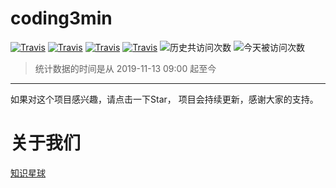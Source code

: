 # coding3min

[![Travis](https://img.shields.io/badge/language-C++-green.svg)]()
[![Travis](https://img.shields.io/badge/language-JavaScript-yellow.svg)]()
[![Travis](https://img.shields.io/badge/language-Python-red.svg)]()
[![Travis](https://img.shields.io/badge/language-Java-blue.svg)]()
![历史共访问次数](https://visitor-count-badge.herokuapp.com/total.svg?repo_id=coding3min.coding3min)
![今天被访问次数](https://visitor-count-badge.herokuapp.com/today.svg?repo_id=coding3min.coding3min)

> 统计数据的时间是从 2019-11-13 09:00 起至今

--- 
 
如果对这个项目感兴趣，请点击一下Star， 项目会持续更新，感谢大家的支持。

# 关于我们

[知识星球](https://t.zsxq.com/rvBMzRv)

